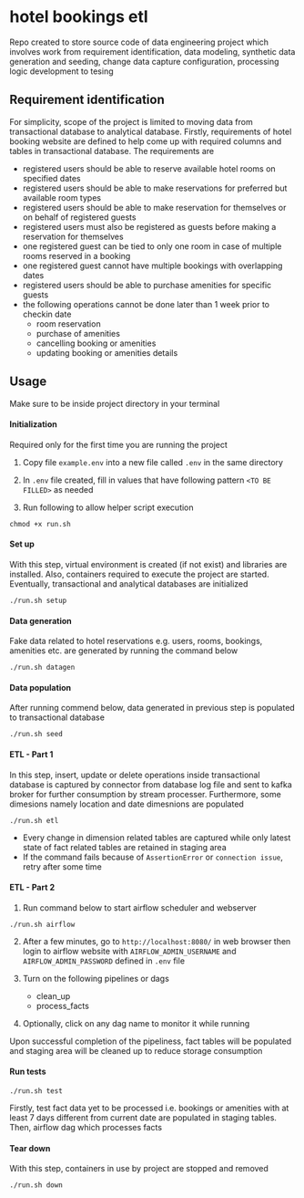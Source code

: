 # hotel bookings etl
Repo created to store source code of data engineering project which involves work from requirement identification, data modeling, synthetic data generation and seeding, change data capture configuration, processing logic development to tesing

## Requirement identification
For simplicity, scope of the project is limited to moving data from transactional database to analytical database. Firstly, requirements of hotel booking website are defined to help come up with required columns and tables in transactional database. The requirements are
- registered users should be able to reserve available hotel rooms on specified dates
- registered users should be able to make reservations for preferred but available room types
- registered users should be able to make reservation for themselves or on behalf of registered guests
- registered users must also be registered as guests before making a reservation for themselves
- one registered guest can be tied to only one room in case of multiple rooms reserved in a booking
- one registered guest cannot have multiple bookings with overlapping dates
- registered users should be able to purchase amenities for specific guests
- the following operations cannot be done later than 1 week prior to checkin date
  - room reservation
  - purchase of amenities
  - cancelling booking or amenities 
  - updating booking or amenities details

## Usage

Make sure to be inside project directory in your terminal

#### Initialization

Required only for the first time you are running the project

1. Copy file `example.env` into a new file called `.env` in the same directory
   
2. In `.env` file created, fill in values that have following pattern `<TO BE FILLED>` as needed 

3. Run following to allow helper script execution

```
chmod +x run.sh
```

#### Set up

With this step, virtual environment is created (if not exist) and libraries are installed. Also, containers required to execute the project are started. Eventually, transactional and analytical databases are initialized

```
./run.sh setup
```

#### Data generation

Fake data related to hotel reservations e.g. users, rooms, bookings, amenities etc. are generated by running the command below

```
./run.sh datagen
```

#### Data population

After running commend below, data generated in previous step is populated to transactional database

```
./run.sh seed
```

#### ETL - Part 1

In this step, insert, update or delete operations inside transactional database is captured by connector from database log file and sent to kafka broker for further consumption by stream processer. Furthermore, some dimesions namely location and date dimesnions are populated

```
./run.sh etl
```


- Every change in dimension related tables are captured while only latest state of fact related tables are retained in staging area
- If the command fails because of `AssertionError` or `connection issue`, retry after some time

#### ETL - Part 2 

1. Run command below to start airflow scheduler and webserver
```
./run.sh airflow
```

2. After a few minutes, go to `http://localhost:8080/` in web browser then login to airflow website with `AIRFLOW_ADMIN_USERNAME` and `AIRFLOW_ADMIN_PASSWORD` defined in `.env` file
   
3. Turn on the following pipelines or dags
   - clean_up
   - process_facts

4. Optionally, click on any dag name to monitor it while running

Upon successful completion of the pipeliness, fact tables will be populated and staging area will be cleaned up to reduce storage consumption

#### Run tests
```
./run.sh test
```
Firstly, test fact data yet to be processed i.e. bookings or amenities with at least 7 days different from current date are populated in staging tables. Then, airflow dag which processes facts

#### Tear down

With this step, containers in use by project are stopped and removed

```
./run.sh down
```
